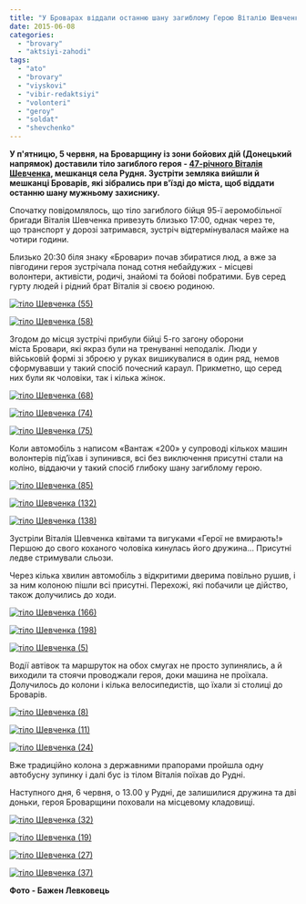 ```yaml
---
title: "У Броварах віддали останню шану загиблому Герою Віталію Шевченку"
date: 2015-06-08
categories: 
  - "brovary"
  - "aktsiyi-zahodi"
tags: 
  - "ato"
  - "brovary"
  - "viyskovi"
  - "vibir-redaktsiyi"
  - "volonteri"
  - "geroy"
  - "soldat"
  - "shevchenko"
---
```


**У п'ятницю, 5 червня, на Броварщину із зони бойових дій (Донецький напрямок) доставили тіло загиблого героя - [47-річного Віталія Шевченка](https://mpz.brovary.org/tilo-zagiblogo-u-boyah-pid-mar-yinkoyu-vitaliya-shevchenka-sogodni-privezut-brovariv/), мешканця села Рудня. Зустріти земляка вийшли й мешканці Броварів, які зібрались при в'їзді до міста, щоб віддати останню шану мужньому захиснику.** 

Спочатку повідомлялось, що тіло загиблого бійця 95-ї аеромобільної бригади Віталія Шевченка привезуть близько 17:00, однак через те, що транспорт у дорозі затримався, зустріч відтермінувалася майже на чотири години.

Близько 20:30 біля знаку «Бровари» почав збиратися люд, а вже за півгодини героя зустрічала понад сотня небайдужих - місцеві волонтери, активісти, родичі, знайомі та бойові побратими. Був серед гурту людей і рідний брат Віталія зі своєю родиною.

[![тіло Шевченка (55)](https://mpz.brovary.org/wp-content/uploads/2015/06/tilo-SHevchenka-55.jpg)](https://mpz.brovary.org/wp-content/uploads/2015/06/tilo-SHevchenka-55.jpg)

[![тіло Шевченка (58)](https://mpz.brovary.org/wp-content/uploads/2015/06/tilo-SHevchenka-58.jpg)](https://mpz.brovary.org/wp-content/uploads/2015/06/tilo-SHevchenka-58.jpg)

Згодом до місця зустрічі прибули бійці 5-го загону оборони міста Бровари, які якраз були на тренуванні неподалік. Люди у військовій формі зі зброєю у руках вишикувалися в один ряд, немов сформувавши у такий спосіб почесний караул. Прикметно, що серед них були як чоловіки, так і кілька жінок.

[![тіло Шевченка (68)](https://mpz.brovary.org/wp-content/uploads/2015/06/tilo-SHevchenka-68.jpg)](https://mpz.brovary.org/wp-content/uploads/2015/06/tilo-SHevchenka-68.jpg)

[![тіло Шевченка (74)](https://mpz.brovary.org/wp-content/uploads/2015/06/tilo-SHevchenka-74.jpg)](https://mpz.brovary.org/wp-content/uploads/2015/06/tilo-SHevchenka-74.jpg)

[![тіло Шевченка (75)](https://mpz.brovary.org/wp-content/uploads/2015/06/tilo-SHevchenka-75.jpg)](https://mpz.brovary.org/wp-content/uploads/2015/06/tilo-SHevchenka-75.jpg)

Коли автомобіль з написом «Вантаж «200» у супроводі кількох машин волонтерів під’їхав і зупинився, всі без виключення присутні стали на коліно, віддаючи у такий спосіб глибоку шану загиблому герою.

[![тіло Шевченка (85)](https://mpz.brovary.org/wp-content/uploads/2015/06/tilo-SHevchenka-85.jpg)](https://mpz.brovary.org/wp-content/uploads/2015/06/tilo-SHevchenka-85.jpg)

[![тіло Шевченка (132)](https://mpz.brovary.org/wp-content/uploads/2015/06/tilo-SHevchenka-132.jpg)](https://mpz.brovary.org/wp-content/uploads/2015/06/tilo-SHevchenka-132.jpg)

[![тіло Шевченка (138)](https://mpz.brovary.org/wp-content/uploads/2015/06/tilo-SHevchenka-138.jpg)](https://mpz.brovary.org/wp-content/uploads/2015/06/tilo-SHevchenka-138.jpg)

Зустріли Віталія Шевченка квітами та вигуками «Герої не вмирають!» Першою до свого коханого чоловіка кинулась його дружина... Присутні ледве стримували сльози.

Через кілька хвилин автомобіль з відкритими дверима повільно рушив, і за ним колоною пішли всі присутні. Перехожі, які побачили це дійство, також долучились до ходи.

[![тіло Шевченка (166)](https://mpz.brovary.org/wp-content/uploads/2015/06/tilo-SHevchenka-166.jpg)](https://mpz.brovary.org/wp-content/uploads/2015/06/tilo-SHevchenka-166.jpg)

[![тіло Шевченка (198)](https://mpz.brovary.org/wp-content/uploads/2015/06/tilo-SHevchenka-198.jpg)](https://mpz.brovary.org/wp-content/uploads/2015/06/tilo-SHevchenka-198.jpg)

[![тіло Шевченка (5)](https://mpz.brovary.org/wp-content/uploads/2015/06/tilo-SHevchenka-5.jpg)](https://mpz.brovary.org/wp-content/uploads/2015/06/tilo-SHevchenka-5.jpg)

Водії автівок та маршруток на обох смугах не просто зупинялись, а й виходили та стоячи проводжали героя, доки машина не проїхала. Долучилось до колони і кілька велосипедистів, що їхали зі столиці до Броварів.

[![тіло Шевченка (8)](https://mpz.brovary.org/wp-content/uploads/2015/06/tilo-SHevchenka-8.jpg)](https://mpz.brovary.org/wp-content/uploads/2015/06/tilo-SHevchenka-8.jpg)

[![тіло Шевченка (11)](https://mpz.brovary.org/wp-content/uploads/2015/06/tilo-SHevchenka-11.jpg)](https://mpz.brovary.org/wp-content/uploads/2015/06/tilo-SHevchenka-11.jpg)

[![тіло Шевченка (24)](https://mpz.brovary.org/wp-content/uploads/2015/06/tilo-SHevchenka-24.jpg)](https://mpz.brovary.org/wp-content/uploads/2015/06/tilo-SHevchenka-24.jpg)

Вже традиційно колона з державними прапорами пройшла одну автобусну зупинку і далі бус із тілом Віталія поїхав до Рудні.

Наступного дня, 6 червня, о 13.00 у Рудні, де залишилися дружина та дві доньки, героя Броварщини поховали на місцевому кладовищі.

[![тіло Шевченка (32)](https://mpz.brovary.org/wp-content/uploads/2015/06/tilo-SHevchenka-32.jpg)](https://mpz.brovary.org/wp-content/uploads/2015/06/tilo-SHevchenka-32.jpg)

[![тіло Шевченка (19)](https://mpz.brovary.org/wp-content/uploads/2015/06/tilo-SHevchenka-19.jpg)](https://mpz.brovary.org/wp-content/uploads/2015/06/tilo-SHevchenka-19.jpg)

[![тіло Шевченка (27)](https://mpz.brovary.org/wp-content/uploads/2015/06/tilo-SHevchenka-27.jpg)](https://mpz.brovary.org/wp-content/uploads/2015/06/tilo-SHevchenka-27.jpg)

[![тіло Шевченка (37)](https://mpz.brovary.org/wp-content/uploads/2015/06/tilo-SHevchenka-37.jpg)](https://mpz.brovary.org/wp-content/uploads/2015/06/tilo-SHevchenka-37.jpg)

**Фото - Бажен Левковець**
